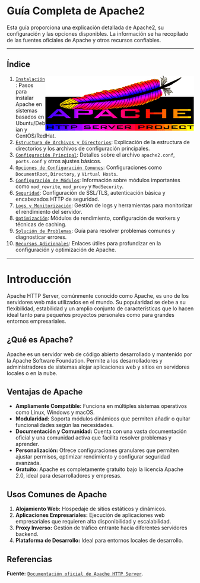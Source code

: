 # Guía Completa de Apache2

Esta guía proporciona una explicación detallada de Apache2, su configuración y las opciones disponibles. La información se ha recopilado de las fuentes oficiales de Apache y otros recursos confiables.

---

## Índice

<img src="./img/apache_logo.webp" alt="GIF" align="right">

1. [`Instalación`](./doc/instalacion.md): Pasos para instalar Apache en sistemas basados en Ubuntu/Debian y CentOS/RedHat.
2. [`Estructura de Archivos y Directorios`](./doc/estructura_archivos.md): Explicación de la estructura de directorios y los archivos de configuración principales.
3. [`Configuración Principal`](./doc/configuracion_principal.md): Detalles sobre el archivo `apache2.conf`, `ports.conf` y otros ajustes básicos.
4. [`Opciones de Configuración Comunes`](./doc/opciones_comunes.md): Configuraciones como `DocumentRoot`, `Directory`, y `Virtual Hosts`.
5. [`Configuración de Módulos`](./doc/configuracion_modulos.md): Información sobre módulos importantes como `mod_rewrite`, `mod_proxy` y `ModSecurity`.
6. [`Seguridad`](./doc/seguridad.md): Configuración de SSL/TLS, autenticación básica y encabezados HTTP de seguridad.
7. [`Logs y Monitorización`](./doc/logs_monitorizacion.md): Gestión de logs y herramientas para monitorizar el rendimiento del servidor.
8. [`Optimización`](./doc/optimizacion.md): Módulos de rendimiento, configuración de workers y técnicas de caching.
9. [`Solución de Problemas`](./doc/solucion_problemas.md): Guía para resolver problemas comunes y diagnosticar errores.
10. [`Recursos Adicionales`](./doc/recursos_adicionales.md): Enlaces útiles para profundizar en la configuración y optimización de Apache.

---

# Introducción

Apache HTTP Server, comúnmente conocido como Apache, es uno de los servidores web más utilizados en el mundo. Su popularidad se debe a su flexibilidad, estabilidad y un amplio conjunto de características que lo hacen ideal tanto para pequeños proyectos personales como para grandes entornos empresariales.

## ¿Qué es Apache?

Apache es un servidor web de código abierto desarrollado y mantenido por la Apache Software Foundation. Permite a los desarrolladores y administradores de sistemas alojar aplicaciones web y sitios en servidores locales o en la nube.

## Ventajas de Apache

- **Ampliamente Compatible:** Funciona en múltiples sistemas operativos como Linux, Windows y macOS.
- **Modularidad:** Soporta módulos dinámicos que permiten añadir o quitar funcionalidades según las necesidades.
- **Documentación y Comunidad:** Cuenta con una vasta documentación oficial y una comunidad activa que facilita resolver problemas y aprender.
- **Personalización:** Ofrece configuraciones granulares que permiten ajustar permisos, optimizar rendimiento y configurar seguridad avanzada.
- **Gratuito:** Apache es completamente gratuito bajo la licencia Apache 2.0, ideal para desarrolladores y empresas.

## Usos Comunes de Apache

1. **Alojamiento Web:** Hospedaje de sitios estáticos y dinámicos.
2. **Aplicaciones Empresariales:** Ejecución de aplicaciones web empresariales que requieren alta disponibilidad y escalabilidad.
3. **Proxy Inverso:** Gestión de tráfico entrante hacia diferentes servidores backend.
4. **Plataforma de Desarrollo:** Ideal para entornos locales de desarrollo.

## Referencias

**Fuente:** [`Documentación oficial de Apache HTTP Server`](https://httpd.apache.org/docs/).

